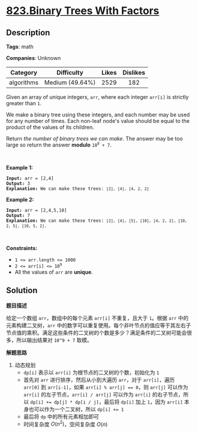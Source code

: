 # [823.Binary Trees With Factors](https://leetcode.com/problems/binary-trees-with-factors/description/)

## Description

**Tags**: math

**Companies**: Unknown

|  Category  |   Difficulty    | Likes | Dislikes |
| :--------: | :-------------: | :---: | :------: |
| algorithms | Medium (49.64%) | 2529  |   182    |

<p>Given an array of unique integers, <code>arr</code>, where each integer <code>arr[i]</code> is strictly greater than <code>1</code>.</p>
<p>We make a binary tree using these integers, and each number may be used for any number of times. Each non-leaf node&#39;s value should be equal to the product of the values of its children.</p>
<p>Return <em>the number of binary trees we can make</em>. The answer may be too large so return the answer <strong>modulo</strong> <code>10<sup>9</sup> + 7</code>.</p>
<p>&nbsp;</p>
<p><strong class="example">Example 1:</strong></p>
<pre><code><strong>Input:</strong> arr = [2,4]
<strong>Output:</strong> 3
<strong>Explanation:</strong> We can make these trees: <code>[2], [4], [4, 2, 2]</code></code></pre>
<p><strong class="example">Example 2:</strong></p>
<pre><code><strong>Input:</strong> arr = [2,4,5,10]
<strong>Output:</strong> 7
<strong>Explanation:</strong> We can make these trees: <code>[2], [4], [5], [10], [4, 2, 2], [10, 2, 5], [10, 5, 2]</code>.</code></pre>
<p>&nbsp;</p>
<p><strong>Constraints:</strong></p>
<ul>
  <li><code>1 &lt;= arr.length &lt;= 1000</code></li>
  <li><code>2 &lt;= arr[i] &lt;= 10<sup>9</sup></code></li>
  <li>All the values of <code>arr</code> are <strong>unique</strong>.</li>
</ul>

## Solution

**题目描述**

给定一个数组 `arr`，数组中的每个元素 `arr[i]` 不重复，且大于 `1`。根据 `arr` 中的元素构建二叉树，`arr` 中的数字可以重复使用。每个非叶节点的值应等于其左右子节点值的乘积。满足这些条件的二叉树的个数是多少？满足条件的二叉树可能会很多，所以输出结果对 `10^9 + 7` 取模。

**解题思路**

1. 动态规划
   - `dp[i]` 表示以 `arr[i]` 为根节点的二叉树的个数，初始化为 `1`
   - 首先对 `arr` 进行排序，然后从小到大遍历 `arr`，对于 `arr[i]`，遍历 `arr[0]` 到 `arr[i-1]`，如果 `arr[i] % arr[j] == 0`，则 `arr[j]` 可以作为 `arr[i]` 的左子节点，`arr[i] / arr[j]` 可以作为 `arr[i]` 的右子节点，所以 `dp[i] += dp[j] * dp[i / j]`，最后将 `dp[i]` 加上 `1`，因为 `arr[i]` 本身也可以作为一个二叉树，所以 `dp[i] += 1`
   - 最后将 `dp` 中的所有元素相加即可
   - 时间复杂度 $O(n^2)$，空间复杂度 $O(n)$
